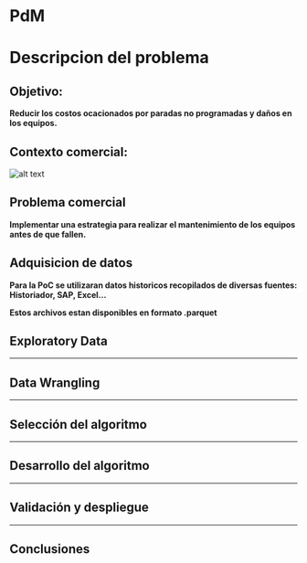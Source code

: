 # PdM 





# Descripcion del problema 


## Objetivo: 

**Reducir los costos ocacionados por paradas no programadas y daños en los equipos.**

## Contexto comercial: 


![alt text](https://www.predicagroup.com/app/uploads/2021/08/MicrosoftTeams-image-162-1024x472.png)

## Problema comercial 

**Implementar una estrategia para realizar el mantenimiento de los equipos antes de que fallen.** 


## Adquisicion de datos 

**Para la PoC se utilizaran datos historicos recopilados de diversas fuentes: Historiador, SAP, Excel...** 

**Estos archivos estan disponibles en formato .parquet**

## Exploratory Data 

----

## Data Wrangling 
----

## Selección del algoritmo
----
## Desarrollo del algoritmo
----
## Validación y despliegue 
----
## Conclusiones 






